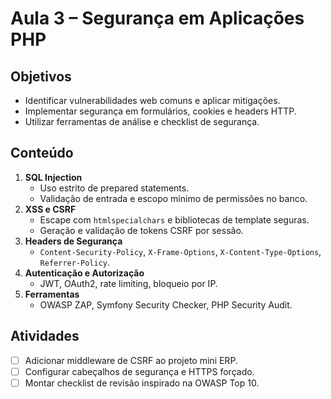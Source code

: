 # Aula 3 – Segurança em Aplicações PHP

## Objetivos
- Identificar vulnerabilidades web comuns e aplicar mitigações.
- Implementar segurança em formulários, cookies e headers HTTP.
- Utilizar ferramentas de análise e checklist de segurança.

## Conteúdo
1. **SQL Injection**
   - Uso estrito de prepared statements.
   - Validação de entrada e escopo mínimo de permissões no banco.
2. **XSS e CSRF**
   - Escape com `htmlspecialchars` e bibliotecas de template seguras.
   - Geração e validação de tokens CSRF por sessão.
3. **Headers de Segurança**
   - `Content-Security-Policy`, `X-Frame-Options`, `X-Content-Type-Options`, `Referrer-Policy`.
4. **Autenticação e Autorização**
   - JWT, OAuth2, rate limiting, bloqueio por IP.
5. **Ferramentas**
   - OWASP ZAP, Symfony Security Checker, PHP Security Audit.

## Atividades
- [ ] Adicionar middleware de CSRF ao projeto mini ERP.
- [ ] Configurar cabeçalhos de segurança e HTTPS forçado.
- [ ] Montar checklist de revisão inspirado na OWASP Top 10.
